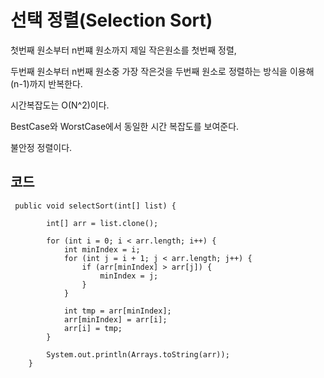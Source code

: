 # 선택 정렬(Selection Sort)
첫번째 원소부터 n번쨰 원소까지 제일 작은원소를 첫번째 정렬, 

두번째 원소부터 n번째 원소중 가장 작은것을 두번째 원소로 정렬하는 방식을 이용해 (n-1)까지 반복한다.

시간복잡도는 O(N^2)이다. 

BestCase와 WorstCase에서 동일한 시간 복잡도를 보여준다.

불안정 정렬이다.

## 코드
```
 public void selectSort(int[] list) {

        int[] arr = list.clone();

        for (int i = 0; i < arr.length; i++) {
            int minIndex = i;
            for (int j = i + 1; j < arr.length; j++) {
                if (arr[minIndex] > arr[j]) {
                    minIndex = j;
                }
            }

            int tmp = arr[minIndex];
            arr[minIndex] = arr[i];
            arr[i] = tmp;
        }

        System.out.println(Arrays.toString(arr));
    }

```
